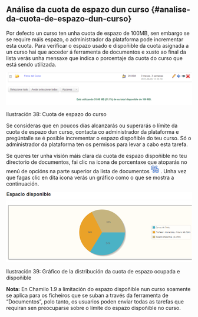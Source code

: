 ## Análise da cuota de espazo dun curso {#analise-da-cuota-de-espazo-dun-curso}

Por defecto un curso ten unha cuota de espazo de 100MB, sen embargo se se require máis espazo, o administrador da plataforma pode incrementar esta cuota. Para verificar o espazo usado e dispoñible da cuota asignada a un curso hai que acceder á ferramenta de documentos e xusto ao final da lista verás unha mensaxe que indica o porcentaje da cuota do curso que está sendo utilizada.

![](../assets/graficos4.png)

Ilustración 38: Cuota de espazo do curso

Se consideras que en poucos días alcanzarás ou superarás o límite da cuota de espazo dun curso, contacta co administrador da plataforma e pregúntalle se é posible incrementar o espazo dispoñible do teu curso. Só o administrador da plataforma ten os permisos para levar a cabo esta tarefa.

Se queres ter unha visión máis clara da cuota de espazo dispoñible no teu directorio de documentos, fai clic na icona de porcentaxe que atoparás no menú de opcións na parte superior da lista de documentos ![](../assets/graphics125.png) . Unha vez que fagas clic en dita icona verás un gráfico como o que se mostra a continuación.

![](../assets/graficos5.png)

Ilustración 39: Gráfico de la distribución da cuota de espazo ocupada e dispoñible

**Nota:** En Chamilo 1.9 a limitación do espazo dispoñible nun curso soamente se aplica para os ficheiros que se suban a través da ferramenta de “Documentos”, polo tanto, os usuarios poden enviar todas as tarefas que requiran sen preocuparse sobre o límite do espazo dispoñible no curso.